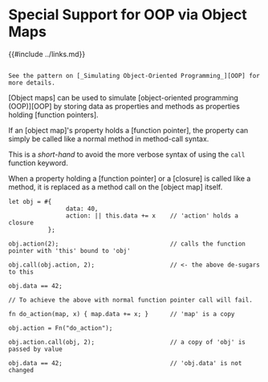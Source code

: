 Special Support for OOP via Object Maps
======================================

{{#include ../links.md}}

```admonish info.side "See also"

See the pattern on [_Simulating Object-Oriented Programming_][OOP] for more details.
```

[Object maps] can be used to simulate [object-oriented programming (OOP)][OOP] by storing data
as properties and methods as properties holding [function pointers].

If an [object map]'s property holds a [function pointer], the property can simply be called like
a normal method in method-call syntax.

This is a _short-hand_ to avoid the more verbose syntax of using the `call` function keyword.

When a property holding a [function pointer] or a [closure] is called like a method, it is replaced
as a method call on the [object map] itself.

```rust,no_run
let obj = #{
                data: 40,
                action: || this.data += x    // 'action' holds a closure
           };

obj.action(2);                               // calls the function pointer with 'this' bound to 'obj'

obj.call(obj.action, 2);                     // <- the above de-sugars to this

obj.data == 42;

// To achieve the above with normal function pointer call will fail.

fn do_action(map, x) { map.data += x; }      // 'map' is a copy

obj.action = Fn("do_action");

obj.action.call(obj, 2);                     // a copy of 'obj' is passed by value

obj.data == 42;                              // 'obj.data' is not changed
```
